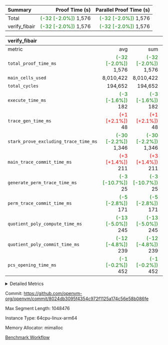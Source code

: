 | Summary | Proof Time (s) | Parallel Proof Time (s) |
|:---|---:|---:|
| Total | <span style='color: green'>(-32 [-2.0%])</span> 1,576 | <span style='color: green'>(-32 [-2.0%])</span> 1,576 |
| verify_fibair | <span style='color: green'>(-32 [-2.0%])</span> 1,576 | <span style='color: green'>(-32 [-2.0%])</span> 1,576 |


| verify_fibair |||||
|:---|---:|---:|---:|---:|
|metric|avg|sum|max|min|
| `total_proof_time_ms ` | <span style='color: green'>(-32 [-2.0%])</span> 1,576 | <span style='color: green'>(-32 [-2.0%])</span> 1,576 | <span style='color: green'>(-32 [-2.0%])</span> 1,576 | <span style='color: green'>(-32 [-2.0%])</span> 1,576 |
| `main_cells_used     ` |  8,010,422 |  8,010,422 |  8,010,422 |  8,010,422 |
| `total_cycles        ` |  194,652 |  194,652 |  194,652 |  194,652 |
| `execute_time_ms     ` | <span style='color: green'>(-3 [-1.6%])</span> 182 | <span style='color: green'>(-3 [-1.6%])</span> 182 | <span style='color: green'>(-3 [-1.6%])</span> 182 | <span style='color: green'>(-3 [-1.6%])</span> 182 |
| `trace_gen_time_ms   ` | <span style='color: red'>(+1 [+2.1%])</span> 48 | <span style='color: red'>(+1 [+2.1%])</span> 48 | <span style='color: red'>(+1 [+2.1%])</span> 48 | <span style='color: red'>(+1 [+2.1%])</span> 48 |
| `stark_prove_excluding_trace_time_ms` | <span style='color: green'>(-30 [-2.2%])</span> 1,346 | <span style='color: green'>(-30 [-2.2%])</span> 1,346 | <span style='color: green'>(-30 [-2.2%])</span> 1,346 | <span style='color: green'>(-30 [-2.2%])</span> 1,346 |
| `main_trace_commit_time_ms` | <span style='color: red'>(+3 [+1.4%])</span> 211 | <span style='color: red'>(+3 [+1.4%])</span> 211 | <span style='color: red'>(+3 [+1.4%])</span> 211 | <span style='color: red'>(+3 [+1.4%])</span> 211 |
| `generate_perm_trace_time_ms` | <span style='color: green'>(-3 [-10.7%])</span> 25 | <span style='color: green'>(-3 [-10.7%])</span> 25 | <span style='color: green'>(-3 [-10.7%])</span> 25 | <span style='color: green'>(-3 [-10.7%])</span> 25 |
| `perm_trace_commit_time_ms` | <span style='color: green'>(-5 [-2.8%])</span> 171 | <span style='color: green'>(-5 [-2.8%])</span> 171 | <span style='color: green'>(-5 [-2.8%])</span> 171 | <span style='color: green'>(-5 [-2.8%])</span> 171 |
| `quotient_poly_compute_time_ms` | <span style='color: green'>(-13 [-5.0%])</span> 245 | <span style='color: green'>(-13 [-5.0%])</span> 245 | <span style='color: green'>(-13 [-5.0%])</span> 245 | <span style='color: green'>(-13 [-5.0%])</span> 245 |
| `quotient_poly_commit_time_ms` | <span style='color: green'>(-12 [-4.8%])</span> 239 | <span style='color: green'>(-12 [-4.8%])</span> 239 | <span style='color: green'>(-12 [-4.8%])</span> 239 | <span style='color: green'>(-12 [-4.8%])</span> 239 |
| `pcs_opening_time_ms ` | <span style='color: green'>(-1 [-0.2%])</span> 452 | <span style='color: green'>(-1 [-0.2%])</span> 452 | <span style='color: green'>(-1 [-0.2%])</span> 452 | <span style='color: green'>(-1 [-0.2%])</span> 452 |



<details>
<summary>Detailed Metrics</summary>

|  | verify_program_compile_ms | total_cells | stark_prove_excluding_trace_time_ms | quotient_poly_compute_time_ms | quotient_poly_commit_time_ms | perm_trace_commit_time_ms | pcs_opening_time_ms | main_trace_commit_time_ms |
| --- | --- | --- | --- | --- | --- | --- | --- |
|  | 4 | 32 | 9 | 0 | 1 | 0 | 2 | 5 | 

| air_name | rows | quotient_deg | main_cols | interactions | constraints | cells |
| --- | --- | --- | --- | --- | --- | --- |
| AccessAdapterAir<2> |  | 4 |  | 5 | 12 |  | 
| AccessAdapterAir<4> |  | 4 |  | 5 | 12 |  | 
| AccessAdapterAir<8> |  | 4 |  | 5 | 12 |  | 
| FibonacciAir | 16 | 1 | 2 |  | 5 | 32 | 
| FriReducedOpeningAir |  | 4 |  | 35 | 59 |  | 
| NativePoseidon2Air<BabyBearParameters>, 1> |  | 4 |  | 31 | 302 |  | 
| PhantomAir |  | 4 |  | 3 | 4 |  | 
| ProgramAir |  | 1 |  | 1 | 4 |  | 
| VariableRangeCheckerAir |  | 1 |  | 1 | 4 |  | 
| VmAirWrapper<BranchNativeAdapterAir, BranchEqualCoreAir<1> |  | 2 |  | 11 | 23 |  | 
| VmAirWrapper<JalNativeAdapterAir, JalCoreAir> |  | 4 |  | 7 | 6 |  | 
| VmAirWrapper<NativeAdapterAir<2, 0>, PublicValuesCoreAir> |  | 4 |  | 11 | 22 |  | 
| VmAirWrapper<NativeAdapterAir<2, 1>, FieldArithmeticCoreAir> |  | 4 |  | 15 | 23 |  | 
| VmAirWrapper<NativeLoadStoreAdapterAir<1>, NativeLoadStoreCoreAir<1> |  | 4 |  | 19 | 31 |  | 
| VmAirWrapper<NativeVectorizedAdapterAir<4>, FieldExtensionCoreAir> |  | 4 |  | 15 | 23 |  | 
| VmConnectorAir |  | 4 |  | 3 | 8 |  | 
| VolatileBoundaryAir |  | 4 |  | 4 | 16 |  | 

| group | trace_gen_time_ms | total_proof_time_ms | total_cycles | total_cells | stark_prove_excluding_trace_time_ms | quotient_poly_compute_time_ms | quotient_poly_commit_time_ms | perm_trace_commit_time_ms | pcs_opening_time_ms | main_trace_commit_time_ms | main_cells_used | generate_perm_trace_time_ms | fri.log_blowup | execute_time_ms |
| --- | --- | --- | --- | --- | --- | --- | --- | --- | --- | --- | --- | --- | --- | --- |
| verify_fibair | 48 | 1,576 | 194,652 | 23,304,216 | 1,346 | 245 | 239 | 171 | 452 | 211 | 8,010,422 | 25 | 2 | 182 | 

| group | air_name | rows | prep_cols | perm_cols | main_cols | cells |
| --- | --- | --- | --- | --- | --- | --- |
| verify_fibair | AccessAdapterAir<2> | 32,768 |  | 16 | 11 | 884,736 | 
| verify_fibair | AccessAdapterAir<4> | 16,384 |  | 16 | 13 | 475,136 | 
| verify_fibair | AccessAdapterAir<8> | 4,096 |  | 16 | 17 | 135,168 | 
| verify_fibair | FriReducedOpeningAir | 512 |  | 76 | 64 | 71,680 | 
| verify_fibair | NativePoseidon2Air<BabyBearParameters>, 1> | 2,048 |  | 36 | 348 | 786,432 | 
| verify_fibair | PhantomAir | 2,048 |  | 8 | 6 | 28,672 | 
| verify_fibair | ProgramAir | 8,192 |  | 8 | 10 | 147,456 | 
| verify_fibair | VariableRangeCheckerAir | 262,144 | 2 | 8 | 1 | 2,359,296 | 
| verify_fibair | VmAirWrapper<BranchNativeAdapterAir, BranchEqualCoreAir<1> | 32,768 |  | 28 | 23 | 1,671,168 | 
| verify_fibair | VmAirWrapper<JalNativeAdapterAir, JalCoreAir> | 8,192 |  | 12 | 10 | 180,224 | 
| verify_fibair | VmAirWrapper<NativeAdapterAir<2, 1>, FieldArithmeticCoreAir> | 131,072 |  | 20 | 30 | 6,553,600 | 
| verify_fibair | VmAirWrapper<NativeLoadStoreAdapterAir<1>, NativeLoadStoreCoreAir<1> | 131,072 |  | 24 | 41 | 8,519,680 | 
| verify_fibair | VmAirWrapper<NativeVectorizedAdapterAir<4>, FieldExtensionCoreAir> | 4,096 |  | 20 | 40 | 245,760 | 
| verify_fibair | VmConnectorAir | 2 | 1 | 8 | 4 | 24 | 
| verify_fibair | VolatileBoundaryAir | 65,536 |  | 8 | 11 | 1,245,184 | 

</details>


Commit: https://github.com/openvm-org/openvm/commit/8024db3095f4354c972f1125a174c56e58b086fe

Max Segment Length: 1048476

Instance Type: 64cpu-linux-arm64

Memory Allocator: mimalloc

[Benchmark Workflow](https://github.com/openvm-org/openvm/actions/runs/12606716480)
